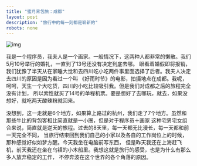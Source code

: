 ```yaml
---
title: "蜜月背包旅：成都"
layout: post
description: "旅行中的每一刻都是崭新的"
robots: none
---
```


![img](http://i1.tietuku.com/9f25741ac0d26a7a.jpg)

我是一个程序员，我夫人是一个画家。一般情况下，这两种人都非常的懒散。我们5月10号举行的婚礼，一直到了13号还没有决定到底去哪。
眼看着婚假即将报销，我们犹豫了半天从在家睡大觉和去四川吃小吃两件事里面选择了后者。我夫人决定去四川的原因是因为看过一个叫
《好雨时节》的电影，拍摄地点在成都。我呢，呵呵，天生一个大吃货，四川的小吃比较吸引我。但是我们对成都之后的旅程完全没有计划，
所以索性就买了14号的单程机票。要是想好了去哪玩，就去，如果没想好，就吃两天酸辣粉就回来。

没想到，这一走就是6个地方，如果算上路过的杭州，我们走了7个地方。虽然和那些牛比的背包客相比简直就是一小圈，但是对于程序员＋画家
这种宅男宅女组合来说，简直就是逆天的旅程。过去的8天里，每一天都无比漫长，每一天都和前一天完全不同，
当旅行结束回到我们自己的小家以及各自的工作岗位上的时候，那种感觉好似如梦方醒。今天我坐在电脑前写东西，
但是昨天我还在上海赶飞机，前天我还在坐在乌镇的小木船里。我想这就是旅行的感受，也是为什么有那么多人放弃稳定的工作，
不停奔波在这个世界的各个角落的原因。
